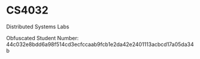 # CS4032

Distributed Systems Labs

Obfuscated Student Number: 44c032e8bdd6a98f514cd3ecfccaab9fcb1e2da42e2401113acbcd17a05da34b

